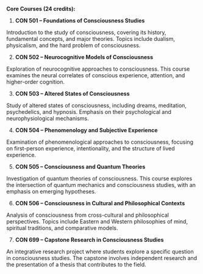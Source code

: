 **Core Courses (24 credits):**

1.	**CON 501 – Foundations of Consciousness Studies**

Introduction to the study of consciousness, covering its history, fundamental concepts, and major theories. Topics include dualism, physicalism, and the hard problem of consciousness.

2.	**CON 502 – Neurocognitive Models of Consciousness**

Exploration of neurocognitive approaches to consciousness. This course examines the neural correlates of conscious experience, attention, and higher-order cognition.

3.	**CON 503 – Altered States of Consciousness**

Study of altered states of consciousness, including dreams, meditation, psychedelics, and hypnosis. Emphasis on their psychological and neurophysiological mechanisms.

4.	**CON 504 – Phenomenology and Subjective Experience**

Examination of phenomenological approaches to consciousness, focusing on first-person experience, intentionality, and the structure of lived experience.

5.	**CON 505 – Consciousness and Quantum Theories**

Investigation of quantum theories of consciousness. This course explores the intersection of quantum mechanics and consciousness studies, with an emphasis on emerging hypotheses.

6.	**CON 506 – Consciousness in Cultural and Philosophical Contexts**

Analysis of consciousness from cross-cultural and philosophical perspectives. Topics include Eastern and Western philosophies of mind, spiritual traditions, and comparative models.

7.	**CON 699 – Capstone Research in Consciousness Studies**

An integrative research project where students explore a specific question in consciousness studies. The capstone involves independent research and the presentation of a thesis that contributes to the field.